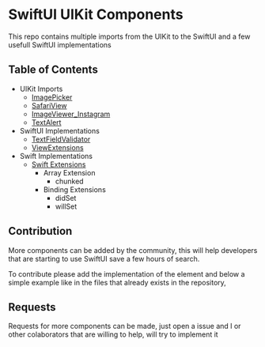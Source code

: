# SwiftUI UIKit Components
This repo contains multiple imports from the UIKit to the SwiftUI and a few usefull SwiftUI implementations

## Table of Contents

* UIKit Imports
  * [ImagePicker](https://github.com/PedroCavaleiro/swiftui_uikit_components/blob/master/ImagePicker.swift)
  * [SafariView](https://github.com/PedroCavaleiro/swiftui_uikit_components/blob/master/SafariView.swift)
  * [ImageViewer_Instagram](https://github.com/PedroCavaleiro/swiftui_uikit_components/blob/master/ImageViewer_Instagram.swift)
  * [TextAlert](https://github.com/PedroCavaleiro/swiftui_uikit_components/blob/master/TextAlert.swift)
* SwiftUI Implementations
  * [TextFieldValidator](https://github.com/PedroCavaleiro/swiftui_uikit_components/blob/master/TextFieldValidation.swift)
  * [ViewExtensions](https://github.com/PedroCavaleiro/swiftui_uikit_components/blob/master/ViewExtensions.swift)
* Swift Implementations
  * [Swift Extensions](https://github.com/PedroCavaleiro/swiftui_uikit_components/blob/master/Extensions.swift)
    * Array Extension
      * chunked
    * Binding Extensions
      * didSet
      * willSet

## Contribution

More components can be added by the community, this will help developers that are starting to use SwiftUI save a few hours of search.

To contribute please add the implementation of the element and below a simple example like in the files that already exists in the repository,

## Requests

Requests for more components can be made, just open a issue and I or other colaborators that are willing to help, will try to implement it
